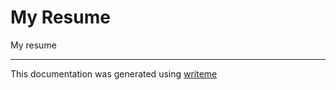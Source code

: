 # My Resume

My resume

---
This documentation was generated using [writeme](https://www.npmjs.com/package/@writeme/core)
